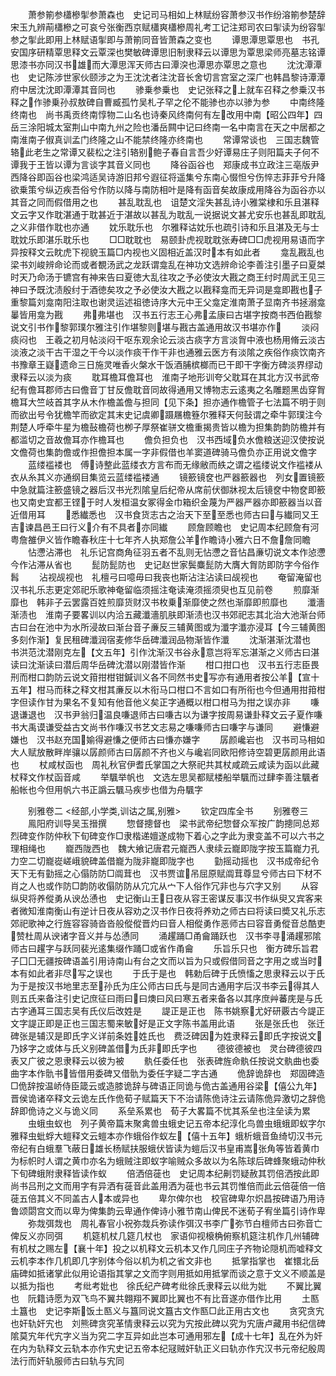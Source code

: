 <!-- { "loadSidebar": true } -->
　　萧参箾参櫹槮揱参萧森也　史记司马相如上林赋纷容萧参汉书作纷溶箾参楚辞宋玉九辨萷櫹槮之可哀兮张衡西京赋櫹爽櫹槮周礼考工记注郑司农曰揱读为纷容揱参之揱此即用上林赋语揱即与萧箾同音皆萧森之变也
　　谭思潭思覃思也　书孔安国序研精覃思释文云覃深也樊敏碑谭思旧制隶释云以谭思为覃思梁师亮墓志铭谭思漆书亦同汉书雄而大潭思浑天师古曰潭湥也潭思亦覃思之意也
　　沈沈潭潭也　史记陈涉世家伙颐涉之为王沈沈者注沈音长舍切言宫室之深广也韩昌黎诗潭潭府中居沈沈即潭潭其音同也
　　骖乗参乗也　史记张释之上就车召释之参乗汉书释之作骖乗孙叔敖碑自曹臧孤竹吴札子罕之伦不能骖也亦以骖为参
　　中南终隆终南也　尚书禹贡终南惇物二山名也诗秦风终南何有左改用中南【昭公四年】四岳三涂阳城太室荆山中南九州之险也潘岳闗中记曰终南一名中南言在天之中居都之南淮南子俶真训孟门终隆之山不能禁终隆亦终南也
　　常谭常谈也　三国志魏管辂此老生之常谭又裴松之注引辂别鲍子春自言吾少好谭易庄子则阳篇夫子何不谭我于王皆以谭为言谈字其音义同也
　　降谷函谷也　郑康成书立政注三亳版尹西降谷即函谷也梁鸿适吴诗游旧邦兮遐征将遥集兮东南心惙怛兮伤悴志菲菲兮升降欲乗策兮纵迈疾吾俗兮作防以降与南防相叶是降有函音矣故康成用降谷为函谷亦以其音之同而假借用之也
　　甚乱耽乱也　诅楚文淫失甚乱诗小雅棠棣和乐且湛释文云字又作耽湛通于耽甚近于湛故以甚乱为耽乱一说据说文甚尤安乐也甚乱即耽乱之义非借作耽也亦通
　　妉乐耽乐也　尔雅释诂妉乐也疏引诗和乐且湛及无与士耽妉乐即湛乐耽乐也
　　□□耽耽也　易颐卦虎视耽耽张寿碑□□虎视用易语而字异按释文云眈虎下视貌玉篇□内视也义固相近盖汉时本有如此者
　　龛乱戡乱也　梁书刘峻辨命论而或者覩汤武之龙跃谓龛乱在神功文选辨命论李善注引墨子曰夏桀时天乃命汤于镳宫有神来告曰夏徳大乱往攻之予必使汝大戡之商王纣时周武王见三神曰予既沈渍殷纣于酒徳矣攻之予必使汝大戡之以戡释龛而无异词是龛即戡也子重黎篇刘龛南阳注取也谢灵运述祖徳诗序大元中王父龛定淮南萧子显南齐书拯溺龛曓皆用龛为戡
　　弗弗堪也　汉书五行志王心弗孟康曰古堪字按商书西伯戡黎说文引书作黎郭璞尔雅注引作堪黎则堪与戡古盖通用故汉书堪亦作
　　淡闷痰闷也　王羲之初月帖淡闷干呕东观余论云淡古痰字方言淡胷中液也杨用脩云淡古淡液之淡干古干湿之干今以淡作痰干作干非也通雅云医方有淡隂之疾俗作痰饮南齐书豫章王嶷遗命三日施灵唯香火槃水干饭酒脯槟榔而已干即干字衡方碑淡界缪动隶释云以淡为痰
　　耽耳檐耳儋耳也　淮南子地形训夸父耽耳在其北方汉书武帝纪有儋耳郡师古曰儋音丁甘反儋耽音同故得通用又博物志云逺夷之名雕题黑齿穿胷檐耳大竺岐首其字从木作檐盖儋与担同【见下条】担亦通作檐管子七法篇不明于则而欲出号令犹檐竿而欲定其末史记虞卿蹑屩檐簦尔雅释天何鼔谓之牵牛郭璞注今荆楚人呼牵牛星为檐鼔檐荷也栁子厚祭崔骈文檐重揭贵皆以檐为担集韵韵防檐并有都滥切之音故儋耳亦作檐耳也
　　儋负担负也　汉书西域负水儋粮送迎汉使按说文儋荷也集韵儋或作担儋担本属一字非假借也羊窦道碑骑马儋负亦正用说文儋字
　　蓝缕褴褛也　傅诗整此蓝缕衣方言布而无缘敝而紩之谓之褴缕说文作褴褛从衣从糸其义亦通纲目集览云蓝缕褴褛通
　　镜籨镜奁也严器籨器也　列女置镜籨中急就篇注籨盛镜之器后汉书光烈隂皇后纪帝从席前伏御牀视太后镜奁中物奁即籨也又南史宜都王铿于时人发桓温女冢得金巾箱织金蔑为严器严器亦即籨器当以音近借用耳
　　悉纎悉也　汉书食货志古之治天下至至悉也师古曰与纎同又王吉谏昌邑王曰行义介有不具者亦同纎
　　顾詹顾瞻也　史记周本纪顾詹有河粤詹雒伊义皆作瞻春秋庄十七年齐人执郑詹公羊作瞻诗小雅六日不詹詹同瞻
　　怗懘沾滞也　礼乐记宫商角征羽五者不乱则无怗懘之音怗昌亷切说文本作惉懘今作沾滞从省也
　　髭防髭防也　史记赵世家鬓麋髭防大膺大胷防即防字今俗作髥
　　沾视觇视也　礼檀弓曰噫毋曰我丧也斯沾注沾读曰觇视也
　　奄留淹留也　汉书礼乐志更定郊祀乐歌神奄留临须摇注奄读淹须摇须臾也互见前卷
　　煎靡渐靡也　韩非子云罢露百姓煎靡货财汉书枚乗渐靡使之然也渐靡即煎靡也
　　瀸濇渐渍也　淮南子要畧训以内洽五藏瀸濇肌肤即渐渍也汉书郊祀志其北治大池渐台师古曰台在池中为水所浸故曰渐台音子亷反三辅黄图或为瀸字瀸亦浸耳【今三辅黄图多刻作渐】复民租碑瀸润宿麦修华岳碑瀸润品物渐皆作瀸
　　沈渐湛渐沈潜也　书洪范沈潜刚克左【文五年】引作沈渐汉书谷永意岂将军忘湛渐之义师古曰湛读曰沈渐读曰潜后周华岳碑沈潜以刚潜皆作渐
　　柑口拑口也　汉书五行志臣畏刑而柑口韵防云说文箝拑柑钳鍼训义各不同然书史写亦有通用者按公羊【宣十五年】柑马而秣之释文柑其亷反以木衔马口柑口不言如口有所衔也今但通用拑箝柑字但读作甘为果名不复知有他音他义矣正字通概以柑口柑马为拑之误亦非
　　嗛退谦退也　汉书尹翁归温良嗛退师古曰嗛古以为谦字按周易谦卦释文云子夏作嗛书大禹谟谦受益古文尚书作嗛汉书艺文志易之嗛嗛师古曰嗛字与谦同
　　避慊避嫌也　汉书赵充国媮得避慊之便师古曰慊亦嫌字
　　孱颜巉岩也　汉书司马相如大人赋放散畔岸骧以孱颜师古曰孱颜不齐也义与巉岩同欧阳修诗空碧更孱颜用此语也
　　杖咸杖函也　周礼秋官伊耆氏掌国之大祭祀共其杖咸疏云咸读为函以此藏杖释文作杖函音咸
　　举颿举帆也　文选左思吴都赋楼船举颿而过肆李善注颿者船帐也今但用帆六书正譌云颿马疾步也借为舟颿字



　　别雅卷二
<经部,小学类,训诂之属,别雅>
　　钦定四库全书
　　别雅卷三
　　鳯阳府训导吴玉搢撰
　　惣督摠督也　梁书武帝纪惣督众军按广韵摠同总郑烈碑变作防仲秋下旬碑变作□隶楷递嬗遂成物下着心之字此为隶变盖不可以六书之理相绳也
　　巃西陇西也　魏大飨记唐君元巃西人隶续云巃即陇字按玉篇巃力孔力空二切巃嵸嵯峨貌碑盖借巃为陇非巃即陇字也
　　勭摇动摇也　汉书成帝纪令天下无有勭摇之心傝防防□阘茸也　汉书贾谊吊屈原赋阘茸尊显兮师古曰下材不肖之人也或作防□韵防收傝防防从宂宂从宀下人俗作冗非也与穴字又别
　　从容纵臾将养傱勇从谀怂慂也　史记衡山王日夜从容王密谋反事汉书作纵臾又宾客来者微知淮南衡山有逆计日夜从容劝之汉书作日夜将养劝之师古曰将读曰奬又礼乐志郊祀歌神之行旌容容骑沓沓般傱傱晋灼曰音人相傱勇作恶师古曰容音勇傱音总酷吏赞杜周从谀诸字音义并与怂慂同
　　涌趯踊□甬龠踊跃也　汉书李寻涌趯邪隂师古曰趯字与跃同裴光逺集缀作踊□或省作甬龠
　　乐旨乐只也　衡方碑乐旨君子囗囗无疆按碑语盖引用诗南山有台之文而以旨为只或假借同音之字用之或当时本有如此者非尽写之误也
　　于氏于是也　韩勅后碑于氏愤慉之思隶释云以于氏为于是按汉书地里志至孙氏为庄公师古曰氏与是同古通用字后汉书李云得其人则五氏来备注引史记庶征曰雨曰曰燠曰风曰寒五者来备各以其序庶艸蕃庑是与氏古字通耳三国志吴有氏仪后改姓是
　　諟正是正也　陈书姚察尤好研覈古今諟正文字諟正即是正也三国志蜀来敏好是正文字陈书盖用此语
　　张是张氏也　张迁碑张是辅汉是即氏字义详前条姓姓氏也　费泛碑因为姓隶释云即氏字按说文乃姼字之或体与氏义别碑盖借为氏非即氏字也
　　德彼德被也　灵台碑德彼四表又广彼之恩隶释云以彼为被
　　骫任委任也　张表碑旌命骫任按说文骫曲也委曲字本作骩书皆借用委碑又借骩为委任字疑二字古通
　　佹辞诡辞也　郑固碑造□佹辞按温峤侍臣箴云或造膝诡辞与碑语正同诡与佹古盖通用谷梁【僖公九年】晋侯诡诸卒释文云诡左氏作佹荀子赋篇天下不治请陈佹诗注云请陈佹异激切之辞佹辞即佹诗之义与诡义同
　　系垒系累也　荀子大畧篇不忧其系垒也注垒读为累
　　虫蛾虫蚁也　列子黄帝篇末聚禽兽虫蛾史记五帝本纪淳化鸟兽虫蛾蛾即蚁字尔雅释虫蚍蜉大螘释文云螘本亦作蛾俗作蚁左【僖十五年】蛾析蛾音鱼绮切汉书元帝纪有白蛾羣飞蔽日雄长杨赋扶服蛾伏皆读为螘后汉书皇甫嵩张角等皆着黄巾为标帜时人谓之黄巾亦名为蛾贼注即蚁字喻贼众多故以为名陈球后碑蜂聚蛾动仲秋下旬碑蛾附隶释皆读作蚁
　　倍洒倍蓰也　史记周本纪劓罚疑赦其罚倍洒按此即尚书吕刑之文而用字有异洒有蓰音此盖用洒为蓰也书云其罚惟倍而此云倍蓰倍一倍蓰五倍其义不同盖古人本或异也
　　卑尔俾尔也　校官碑卑尔炽昌按碑语乃用诗鲁颂閟宫文而以卑为俾集韵云卑通作俾诗小雅节南山俾民不迷荀子宥坐篇引诗作卑
　　弥烖弭烖也　周礼春官小祝弥烖兵弥读作弭汉书李广弥节白檀师古曰弥音亡俾反义亦同弭
　　机筵机杖几筵几杖也　家语仰视榱桷俯察机筵注机作几州辅碑有机杖之赐左【襄十年】投之以机释文云机本又作几同庄子齐物论隠机而嘘释文云机李本作几机即几字别体今俗以机为机之省文非也
　　抵掌指掌也　崔镮北岳庙碑如抵诸掌此似用论语指其掌之文而字则用抵如用抵掌而谈之意于文义不顺盖是以抵为指也
　　考纰考妣也　徐氏纪产碑考纰徐氏隶释云以纰为妣
　　不翼比翼也　阮籍诗愿为双飞鸟不翼共翺翔不翼即比翼也不有比音遂亦借作比用
　　土匦土簋也　史记李斯饭土匦义与簋同说文簋古文作匦□此正用古文也
　　贪究贪宄也奸轨奸宄也　刘熊碑贪究革情隶释云以究为宄按此碑以究为宄唐卢藏用书纪信碑隂莫宄年代宄字义当为究二字互异如此岂本可通用邪左【成十七年】乱在外为奸在内为轨释文云轨本亦作宄史记五帝本纪冦贼奸轨正义曰轨亦作宄汉书元帝纪殷周法行而奸轨服师古曰轨与宄同
